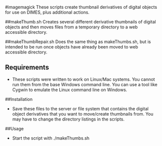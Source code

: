 #imagemagick
These scripts create thumbnail derivatives of digital objects for use on DIMES, plus additional actions.

##makeThumb.sh
Creates several different derivative thumbnails of digital objects and then moves files from a temporary directory to a web accessible directory.

##makeThumbRepair.sh
Does the same thing as makeThumbs.sh, but is intended to be run once objects have already been moved to web accessible directory.

## Requirements

*   These scripts were written to work on Linux/Mac systems. You cannot run them from the base Windows command line. You can use a tool like Cygwin to emulate the Linux command line on Windows.

##Installation
*   Save these files to the server or file system that contains the digital object derivatives that you want to move/create thumbnails from. You may have to change the directory listings in the scripts.

##Usage
*   Start the script with ./makeThumbs.sh
